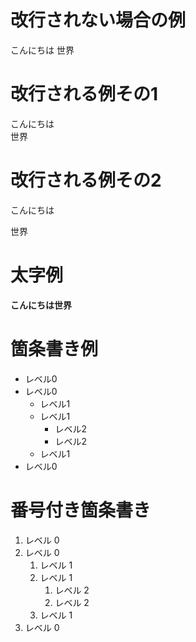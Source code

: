 # 改行されない場合の例
こんにちは
世界

# 改行される例その1
こんにちは  
世界

# 改行される例その2
こんにちは
  
世界

# 太字例
**こんにちは世界**

# 箇条書き例
- レベル0  
- レベル0  
  - レベル1  
  - レベル1  
    - レベル2  
    - レベル2  
  - レベル1  
- レベル0  

# 番号付き箇条書き
1. レベル 0  
1. レベル 0  
   1. レベル 1  
   1. レベル 1  
      1. レベル 2  
      1. レベル 2  
   1. レベル 1  
1. レベル 0  